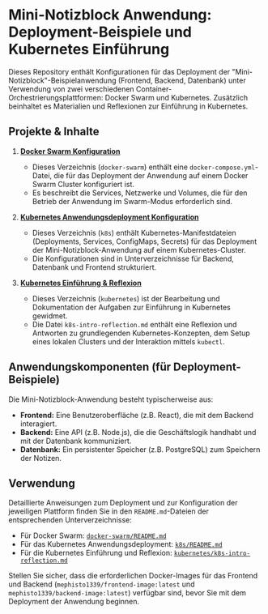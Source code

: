 # Mini-Notizblock Anwendung: Deployment-Beispiele und Kubernetes Einführung

Dieses Repository enthält Konfigurationen für das Deployment der "Mini-Notizblock"-Beispielanwendung (Frontend, Backend, Datenbank) unter Verwendung von zwei verschiedenen Container-Orchestrierungsplattformen: Docker Swarm und Kubernetes. Zusätzlich beinhaltet es Materialien und Reflexionen zur Einführung in Kubernetes.

## Projekte & Inhalte

1.  **[Docker Swarm Konfiguration](./docker-swarm/README.md)**

    - Dieses Verzeichnis (`docker-swarm`) enthält eine `docker-compose.yml`-Datei, die für das Deployment der Anwendung auf einem Docker Swarm Cluster konfiguriert ist.
    - Es beschreibt die Services, Netzwerke und Volumes, die für den Betrieb der Anwendung im Swarm-Modus erforderlich sind.

2.  **[Kubernetes Anwendungsdeployment Konfiguration](./k8s/README.md)**

    - Dieses Verzeichnis (`k8s`) enthält Kubernetes-Manifestdateien (Deployments, Services, ConfigMaps, Secrets) für das Deployment der Mini-Notizblock-Anwendung auf einem Kubernetes-Cluster.
    - Die Konfigurationen sind in Unterverzeichnisse für Backend, Datenbank und Frontend strukturiert.

3.  **[Kubernetes Einführung & Reflexion](./kubernetes/k8s-intro-reflection.md)**
    - Dieses Verzeichnis (`kubernetes`) ist der Bearbeitung und Dokumentation der Aufgaben zur Einführung in Kubernetes gewidmet.
    - Die Datei `k8s-intro-reflection.md` enthält eine Reflexion und Antworten zu grundlegenden Kubernetes-Konzepten, dem Setup eines lokalen Clusters und der Interaktion mittels `kubectl`.

## Anwendungskomponenten (für Deployment-Beispiele)

Die Mini-Notizblock-Anwendung besteht typischerweise aus:

- **Frontend:** Eine Benutzeroberfläche (z.B. React), die mit dem Backend interagiert.
- **Backend:** Eine API (z.B. Node.js), die die Geschäftslogik handhabt und mit der Datenbank kommuniziert.
- **Datenbank:** Ein persistenter Speicher (z.B. PostgreSQL) zum Speichern der Notizen.

## Verwendung

Detaillierte Anweisungen zum Deployment und zur Konfiguration der jeweiligen Plattform finden Sie in den `README.md`-Dateien der entsprechenden Unterverzeichnisse:

- Für Docker Swarm: [`docker-swarm/README.md`](./docker-swarm/README.md)
- Für das Kubernetes Anwendungsdeployment: [`k8s/README.md`](./k8s/README.md)
- Für die Kubernetes Einführung und Reflexion: [`kubernetes/k8s-intro-reflection.md`](./kubernetes/k8s-intro-reflection.md)

Stellen Sie sicher, dass die erforderlichen Docker-Images für das Frontend und Backend (`mephisto1339/frontend-image:latest` und `mephisto1339/backend-image:latest`) verfügbar sind, bevor Sie mit dem Deployment der Anwendung beginnen.
